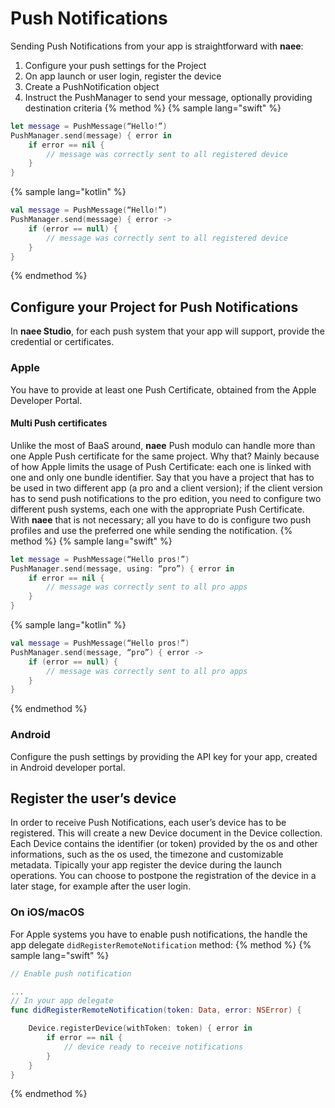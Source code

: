# Push Notifications
Sending Push Notifications from your app is straightforward with **naee**:
1. Configure your push settings for the Project
2. On app launch or user login, register the device
3. Create a PushNotification object
4. Instruct the PushManager to send your message, optionally providing destination criteria
{% method %}
{% sample lang="swift" %}
```swift
let message = PushMessage(“Hello!”)
PushManager.send(message) { error in
    if error == nil {
        // message was correctly sent to all registered device
    }
}
```
{% sample lang="kotlin" %}
```kotlin
val message = PushMessage(“Hello!”)
PushManager.send(message) { error ->
    if (error == null) {
        // message was correctly sent to all registered device
    }
}
```
{% endmethod %}
## Configure your Project for Push Notifications
In **naee Studio**, for each push system that your app will support, provide the credential or certificates.
### Apple
You have to provide at least one Push Certificate, obtained from the Apple Developer Portal.
#### Multi Push certificates
Unlike the most of BaaS around, **naee** Push modulo can handle more than one Apple Push certificate for the same project. Why that? Mainly because of how Apple limits the usage of Push Certificate: each one is linked with one and only one bundle identifier. Say that you have a project that has to be used in two different app (a pro and a client version); if the client version has to send push notifications to the pro edition, you need to configure two different push systems, each one with the appropriate Push Certificate. With **naee** that is not necessary; all you have to do is configure two push profiles and use the preferred one while sending the notification.
{% method %}
{% sample lang="swift" %}
```swift
let message = PushMessage(“Hello pros!”)
PushManager.send(message, using: “pro”) { error in
    if error == nil {
        // message was correctly sent to all pro apps
    }
}
```
{% sample lang="kotlin" %}
```kotlin
val message = PushMessage(“Hello pros!”)
PushManager.send(message, “pro”) { error ->
    if (error == null) {
        // message was correctly sent to all pro apps
    }
}
```
{% endmethod %}
### Android
Configure the push settings by providing the API key for your app, created in Android developer portal. 
## Register the user’s device
In order to receive Push Notifications, each user’s device has to be registered. This will create a new Device document in the Device collection. Each Device contains the identifier (or token) provided by the os and other informations, such as the os used, the timezone and customizable metadata. 
Tipically your app register the device during the launch operations. You can choose to postpone the registration of the device in a later stage, for example after the user login.
### On iOS/macOS 
For Apple systems you have to enable push notifications, the handle the app delegate `didRegisterRemoteNotification` method:
{% method %}
{% sample lang="swift" %}
```swift
// Enable push notification

...
// In your app delegate
func didRegisterRemoteNotification(token: Data, error: NSError) {

    Device.registerDevice(withToken: token) { error in
        if error == nil {
            // device ready to receive notifications
        }
    }
}
```
{% endmethod %}